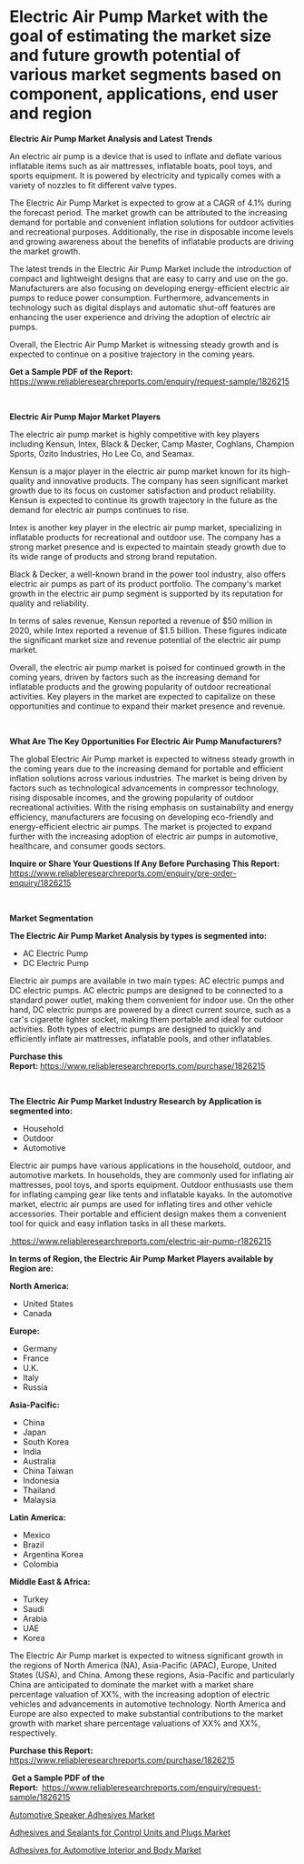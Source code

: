 <p><h1>Electric Air Pump Market with the goal of estimating the market size and future growth potential of various market segments based on component, applications, end user and region</h1></p><p><strong>Electric Air Pump Market Analysis and Latest Trends</strong></p>
<p><p>An electric air pump is a device that is used to inflate and deflate various inflatable items such as air mattresses, inflatable boats, pool toys, and sports equipment. It is powered by electricity and typically comes with a variety of nozzles to fit different valve types.</p><p>The Electric Air Pump Market is expected to grow at a CAGR of 4.1% during the forecast period. The market growth can be attributed to the increasing demand for portable and convenient inflation solutions for outdoor activities and recreational purposes. Additionally, the rise in disposable income levels and growing awareness about the benefits of inflatable products are driving the market growth.</p><p>The latest trends in the Electric Air Pump Market include the introduction of compact and lightweight designs that are easy to carry and use on the go. Manufacturers are also focusing on developing energy-efficient electric air pumps to reduce power consumption. Furthermore, advancements in technology such as digital displays and automatic shut-off features are enhancing the user experience and driving the adoption of electric air pumps.</p><p>Overall, the Electric Air Pump Market is witnessing steady growth and is expected to continue on a positive trajectory in the coming years.</p></p>
<p><strong>Get a Sample PDF of the Report:&nbsp;</strong> <a href="https://www.reliableresearchreports.com/enquiry/request-sample/1826215">https://www.reliableresearchreports.com/enquiry/request-sample/1826215</a></p>
<p>&nbsp;</p>
<p><strong>Electric Air Pump Major Market Players</strong></p>
<p><p>The electric air pump market is highly competitive with key players including Kensun, Intex, Black & Decker, Camp Master, Coghlans, Champion Sports, Ozito Industries, Ho Lee Co, and Seamax. </p><p>Kensun is a major player in the electric air pump market known for its high-quality and innovative products. The company has seen significant market growth due to its focus on customer satisfaction and product reliability. Kensun is expected to continue its growth trajectory in the future as the demand for electric air pumps continues to rise.</p><p>Intex is another key player in the electric air pump market, specializing in inflatable products for recreational and outdoor use. The company has a strong market presence and is expected to maintain steady growth due to its wide range of products and strong brand reputation.</p><p>Black & Decker, a well-known brand in the power tool industry, also offers electric air pumps as part of its product portfolio. The company's market growth in the electric air pump segment is supported by its reputation for quality and reliability.</p><p>In terms of sales revenue, Kensun reported a revenue of $50 million in 2020, while Intex reported a revenue of $1.5 billion. These figures indicate the significant market size and revenue potential of the electric air pump market.</p><p>Overall, the electric air pump market is poised for continued growth in the coming years, driven by factors such as the increasing demand for inflatable products and the growing popularity of outdoor recreational activities. Key players in the market are expected to capitalize on these opportunities and continue to expand their market presence and revenue.</p></p>
<p>&nbsp;</p>
<p><strong>What Are The Key Opportunities For Electric Air Pump Manufacturers?</strong></p>
<p><p>The global Electric Air Pump market is expected to witness steady growth in the coming years due to the increasing demand for portable and efficient inflation solutions across various industries. The market is being driven by factors such as technological advancements in compressor technology, rising disposable incomes, and the growing popularity of outdoor recreational activities. With the rising emphasis on sustainability and energy efficiency, manufacturers are focusing on developing eco-friendly and energy-efficient electric air pumps. The market is projected to expand further with the increasing adoption of electric air pumps in automotive, healthcare, and consumer goods sectors.</p></p>
<p><strong>Inquire or Share Your Questions If Any Before Purchasing This Report:</strong> <a href="https://www.reliableresearchreports.com/enquiry/pre-order-enquiry/1826215">https://www.reliableresearchreports.com/enquiry/pre-order-enquiry/1826215</a></p>
<p>&nbsp;</p>
<p><strong>Market Segmentation</strong></p>
<p><strong>The Electric Air Pump Market Analysis by types is segmented into:</strong></p>
<p><ul><li>AC Electric Pump</li><li>DC Electric Pump</li></ul></p>
<p><p>Electric air pumps are available in two main types: AC electric pumps and DC electric pumps. AC electric pumps are designed to be connected to a standard power outlet, making them convenient for indoor use. On the other hand, DC electric pumps are powered by a direct current source, such as a car's cigarette lighter socket, making them portable and ideal for outdoor activities. Both types of electric pumps are designed to quickly and efficiently inflate air mattresses, inflatable pools, and other inflatables.</p></p>
<p><strong>Purchase this Report:&nbsp;</strong><a href="https://www.reliableresearchreports.com/purchase/1826215">https://www.reliableresearchreports.com/purchase/1826215</a></p>
<p>&nbsp;</p>
<p><strong>The Electric Air Pump Market Industry Research by Application is segmented into:</strong></p>
<p><ul><li>Household</li><li>Outdoor</li><li>Automotive</li></ul></p>
<p><p>Electric air pumps have various applications in the household, outdoor, and automotive markets. In households, they are commonly used for inflating air mattresses, pool toys, and sports equipment. Outdoor enthusiasts use them for inflating camping gear like tents and inflatable kayaks. In the automotive market, electric air pumps are used for inflating tires and other vehicle accessories. Their portable and efficient design makes them a convenient tool for quick and easy inflation tasks in all these markets.</p></p>
<p><a href="https://www.reliableresearchreports.com/electric-air-pump-r1826215">&nbsp;https://www.reliableresearchreports.com/electric-air-pump-r1826215</a></p>
<p><strong>In terms of Region, the Electric Air Pump Market Players available by Region are:</strong></p>
<p>
    <p> <strong> North America: </strong>
        <ul>
            <li>United States</li>
            <li>Canada</li>
        </ul>
        </p> 
    <p> <strong> Europe: </strong>
        <ul>
            <li>Germany</li>
            <li>France</li>
            <li>U.K.</li>
            <li>Italy</li>
            <li>Russia</li>
        </ul>
        </p> 
    <p> <strong> Asia-Pacific: </strong>
        <ul>
            <li>China</li>
            <li>Japan</li>
            <li>South Korea</li>
            <li>India</li>
            <li>Australia</li>
            <li>China Taiwan</li>
            <li>Indonesia</li>
            <li>Thailand</li>
            <li>Malaysia</li>
        </ul>
        </p> 
    <p> <strong> Latin America: </strong>
        <ul>
            <li>Mexico</li>
            <li>Brazil</li>
            <li>Argentina Korea</li>
            <li>Colombia</li>
        </ul>
        </p> 
    <p> <strong> Middle East & Africa: </strong>
        <ul>
            <li>Turkey</li>
            <li>Saudi</li>
            <li>Arabia</li>
            <li>UAE</li>
            <li>Korea</li>
        </ul>
    </p>
    </p>
<p><p>The Electric Air Pump market is expected to witness significant growth in the regions of North America (NA), Asia-Pacific (APAC), Europe, United States (USA), and China. Among these regions, Asia-Pacific and particularly China are anticipated to dominate the market with a market share percentage valuation of XX%, with the increasing adoption of electric vehicles and advancements in automotive technology. North America and Europe are also expected to make substantial contributions to the market growth with market share percentage valuations of XX% and XX%, respectively.</p></p>
<p><strong>Purchase this Report: </strong><a href="https://www.reliableresearchreports.com/purchase/1826215">https://www.reliableresearchreports.com/purchase/1826215</a></p>
<p>&nbsp;<strong>Get a Sample PDF of the Report:&nbsp;&nbsp;</strong><a href="https://www.reliableresearchreports.com/enquiry/request-sample/1826215">https://www.reliableresearchreports.com/enquiry/request-sample/1826215</a></p>
<p><strong></strong></p>
<p><p><a href="https://www.linkedin.com/pulse/automotive-speaker-adhesives-market-size-global-industry-overview-pfdrf?trackingId=XSEA%2FsZHl%2BgQsqhjEdvWyQ%3D%3D">Automotive Speaker Adhesives Market</a></p><p><a href="https://www.linkedin.com/pulse/adhesives-sealants-control-units-plugs-market-size-reflecting-0ddaf?trackingId=sMleQHggUBNlLU%2Bg4qsdIA%3D%3D">Adhesives and Sealants for Control Units and Plugs Market</a></p><p><a href="https://www.linkedin.com/pulse/adhesives-automotive-interior-body-market-share-amp-new-trends-aobhf?trackingId=%2BnmokKMIqN6Dl6QVW69ctg%3D%3D">Adhesives for Automotive Interior and Body Market</a></p></p>